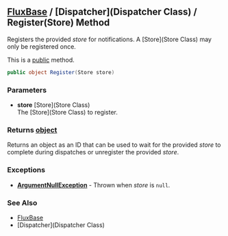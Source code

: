 [FluxBase](index) / [Dispatcher](Dispatcher Class) / Register(Store) Method
----------------------------------------------------------------------------

Registers the provided _store_ for notifications. A [Store](Store Class) may only be registered once.

This is a [public](https://docs.microsoft.com/dotnet/csharp/language-reference/keywords/public) method.

```c#
public object Register(Store store)
```

### Parameters
* __store__ [Store](Store Class)  
The [Store](Store Class) to register.

### Returns [object](https://docs.microsoft.com/dotnet/api/system.object)
Returns an object as an ID that can be used to wait for the provided _store_ to complete during dispatches or unregister the provided _store_.

### Exceptions
* __[ArgumentNullException](https://docs.microsoft.com/dotnet/api/system.argumentnullexception)__ - Thrown when _store_ is `null`.

### See Also
* [FluxBase](index)
* [Dispatcher](Dispatcher Class)